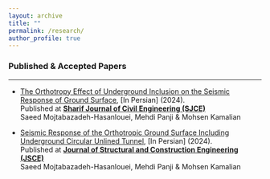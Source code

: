 ```yaml
---
layout: archive
title: ""
permalink: /research/
author_profile: true
---
```


### Published & Accepted Papers
___
* [The Orthotropy Effect of Underground Inclusion on the Seismic Response of Ground Surface](https://drive.google.com/file/d/1gZ8aF2_FtYW0XBLlXkPnH97Sx1cUNRxv/view?usp=drive_link), [In Persian] (2024).  
  Published at [**Sharif Journal of Civil Engineering (SJCE)**](https://sjce.journals.sharif.edu/article_23630.html?lang=en)  
  Saeed Mojtabazadeh-Hasanlouei, Mehdi Panji & Mohsen Kamalian

* [Seismic Response of the Orthotropic Ground Surface Including Underground Circular Unlined Tunnel](https://drive.google.com/file/d/1hZ532hBk93MWAzn8dMg24jnVr2pg0ZNg/view?usp=drive_link), [In Persian] (2024).  
  Published at [**Journal of Structural and Construction Engineering (JSCE)**](https://www.jsce.ir/article_199086.html?lang=en)  
  Saeed Mojtabazadeh-Hasanlouei, Mehdi Panji & Mohsen Kamalian

 
